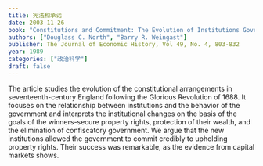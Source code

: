 ```yaml
---
title: 宪法和承诺
date: 2003-11-26
book: "Constitutions and Commitment: The Evolution of Institutions Governing Public Choice in Seventeenth-Century England"
authors: ["Douglass C. North", "Barry R. Weingast"]
publisher: The Journal of Economic History, Vol 49, No. 4, 803-832
year: 1989
categories: ["政治科学"]
draft: false
---
```


The article studies the evolution of the constitutional arrangements in seventeenth-century England following the Glorious Revolution of 1688. It focuses on the relationship between institutions and the behavior of the government and interprets the institutional changes on the basis of the goals of the winners-secure property rights, protection of their wealth, and the elimination of confiscatory government. We argue that the new institutions allowed the government to commit credibly to upholding property rights. Their success was remarkable, as the evidence from capital markets shows.
